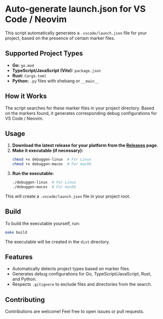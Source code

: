 # Auto-generate launch.json for VS Code / Neovim

This script automatically generates a `.vscode/launch.json` file for your project, based on the presence of certain marker files.

## Supported Project Types

- **Go:** `go.mod`
- **TypeScript/JavaScript (Vite):** `package.json`
- **Rust:** `Cargo.toml`
- **Python:** `.py` files with shebang or `__main__`

## How it Works

The script searches for these marker files in your project directory. Based on the markers found, it generates corresponding debug configurations for VS Code / Neovim.

## Usage

1.  **Download the latest release for your platform from the [Releases](https://github.com/midoBB/DebugGen/releases) page.**
2.  **Make it executable (if necessary):**
    ```bash
    chmod +x debuggen-linux  # For Linux
    chmod +x debuggen-macos  # For macOS
    ```
3.  **Run the executable:**
    ```bash
    ./debuggen-linux  # For Linux
    ./debuggen-macos  # For macOS
    ```

This will create a `.vscode/launch.json` file in your project root.

## Build

To build the executable yourself, run:

```bash
make build
```

The executable will be created in the `dist` directory.

## Features

-   Automatically detects project types based on marker files.
-   Generates debug configurations for Go, TypeScript/JavaScript, Rust, and Python.
-   Respects `.gitignore` to exclude files and directories from the search.

## Contributing

Contributions are welcome! Feel free to open issues or pull requests.
